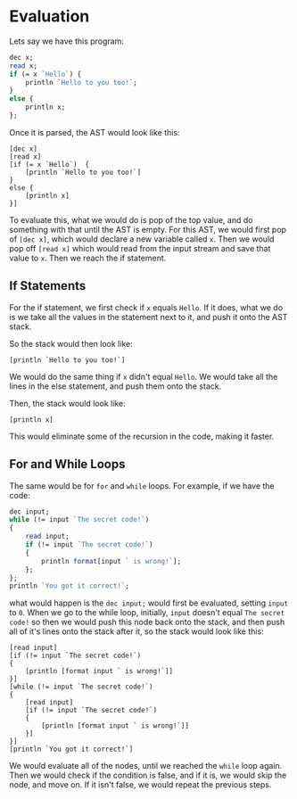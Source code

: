 # Evaluation

Lets say we have this program:
```perl
dec x;
read x;
if (= x `Hello`) {
    println `Hello to you too!`;
}
else {
    println x;
};
```
Once it is parsed, the AST would look like this:
```
[dec x]
[read x]
[if (= x `Hello`)  {
    [println `Hello to you too!`]
} 
else {
    [println x]
}]
```

To evaluate this, what we would do is pop of the top value, and do something with that until the AST is empty. For this AST, we would first pop of `[dec x]`, which would declare a new variable called `x`. Then we would pop off `[read x]` which would read from the input stream and save that value to `x`. Then we reach the if statement.

## If Statements

For the if statement, we first check if `x` equals `Hello`. If it does, what we do is we take all the values in the statement next to it, and push it onto the AST stack.

So the stack would then look like:
```
[println `Hello to you too!`]
```

We would do the same thing if `x` didn't equal `Hello`. We would take all the lines in the else statement, and push them onto the stack.

Then, the stack would look like:

```
[println x]
```
This would eliminate some of the recursion in the code, making it faster.

## For and While Loops
The same would be for `for` and `while` loops. For example, if we have the code:
```perl
dec input;
while (!= input `The secret code!`)
{
    read input;
    if (!= input `The secret code!`)
    {
        println format[input ` is wrong!`];
    };
};
println `You got it correct!`;
```

what would happen is the `dec input;` would first be evaluated, setting `input` to `0`. When we go to the while loop, initially, `input` doesn't equal `The secret code!` so then we would push this node back onto the stack, and then push all of it's lines onto the stack after it, so the stack would look like this:
```
[read input]
[if (!= input `The secret code!`) 
{
    [println [format input ` is wrong!`]]
}]
[while (!= input `The secret code!`) 
{
    [read input]
    [if (!= input `The secret code!`) 
    {
        [println [format input ` is wrong!`]]
    }]
}]
[println `You got it correct!`]
```

We would evaluate all of the nodes, until we reached the `while` loop again. Then we would check if the condition is false, and if it is, we would skip the node, and move on. If it isn't false, we would repeat the previous steps.